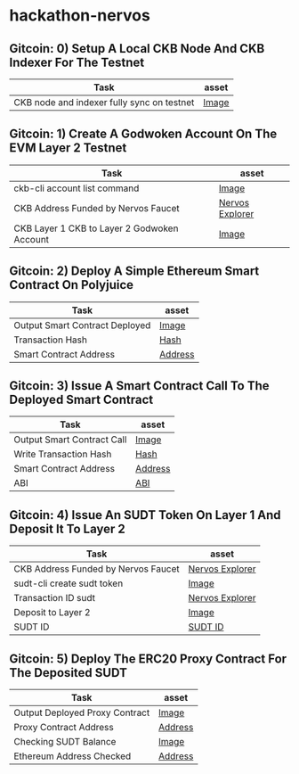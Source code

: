 # hackathon-nervos

## Gitcoin: 0) Setup A Local CKB Node And CKB Indexer For The Testnet

| Task| asset |
| ------------- | ------------- |
| CKB node and indexer fully sync on testnet | [Image](./assets/00-full-sync-node-indexer.png) |


## Gitcoin: 1) Create A Godwoken Account On The EVM Layer 2 Testnet

| Task| asset |
| ------------- | ------------- |
| ckb-cli account list command | [Image](./assets/01-ckb-cli-account-list.png) |
| CKB Address Funded by Nervos Faucet | [Nervos Explorer](https://explorer.nervos.org/aggron/address/ckt1qyqr7j4ca8j6n07uwf0smk3ukytxxrt3ep8sezkvzc) |
| CKB Layer 1 CKB to Layer 2 Godwoken Account | [Image](./assets/01-ckb-transfer-l1-to-l2-godwoken.png) |

## Gitcoin: 2) Deploy A Simple Ethereum Smart Contract On Polyjuice

| Task| asset |
| ------------- | ------------- |
| Output Smart Contract Deployed | [Image](./assets/02-smart-contract-deployed.png) |
| Transaction Hash | [Hash](./assets/02-transaction-hash-smart-contract.txt) |
| Smart Contract Address | [Address](./assets/02-smart-contract-address.txt) |

## Gitcoin: 3) Issue A Smart Contract Call To The Deployed Smart Contract

| Task| asset |
| ------------- | ------------- |
| Output Smart Contract Call | [Image](./assets/03-smart-contract-call.png) |
| Write Transaction Hash | [Hash](./assets/03-write-transaction-hash.txt) |
| Smart Contract Address | [Address](./assets/03-smart-contract-address.txt) |
| ABI | [ABI](./assets/03-abi.json) |

## Gitcoin: 4) Issue An SUDT Token On Layer 1 And Deposit It To Layer 2

| Task| asset |
| ------------- | ------------- |
| CKB Address Funded by Nervos Faucet | [Nervos Explorer](https://explorer.nervos.org/aggron/address/ckt1qyqr7j4ca8j6n07uwf0smk3ukytxxrt3ep8sezkvzc) |
| sudt-cli create sudt token | [Image](./assets/04-sudt-minted.png) |
| Transaction ID sudt | [Nervos Explorer](https://explorer.nervos.org/aggron/transaction/0xa20eadb680b16b04ff1e9479dab6d5515f598a0050278210d457ff15ddd08e5b) |
| Deposit to Layer 2 | [Image](./assets/04-sudt-sent-godwoken.png) |
| SUDT ID | [SUDT ID](./assets/04-sudt-id.txt) |

## Gitcoin: 5) Deploy The ERC20 Proxy Contract For The Deposited SUDT

| Task| asset |
| ------------- | ------------- |
| Output Deployed Proxy Contract | [Image](./assets/05-smart-contract-proxy-deployed.png) |
| Proxy Contract Address | [Address](./assets/05-address-ERC20-proxy-contract.txt) |
| Checking SUDT Balance | [Image](./assets/05-balance-checked.png) |
| Ethereum Address Checked | [Address](./assets/05-ethereum-address.txt) |
